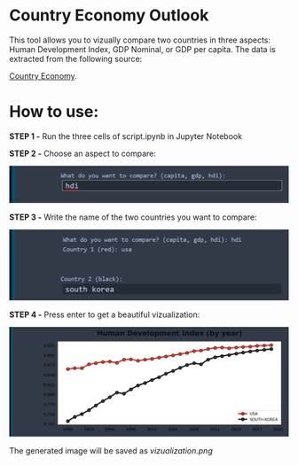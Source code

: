 # Country Economy Outlook

This tool allows you to vizually compare two countries in three aspects: Human Development Index, GDP Nominal, or GDP per capita. The data is extracted from the following source:

[Country Economy](https://countryeconomy.com/).

# How to use:

**STEP 1 -** Run the three cells of script.ipynb in Jupyter Notebook

**STEP 2 -** Choose an aspect to compare:

![q1](https://github.com/Rodrigo663/country-economic-outlook/blob/main/assets/q1.png)

**STEP 3 -** Write the name of the two countries you want to compare:

![q2](https://github.com/Rodrigo663/country-economic-outlook/blob/main/assets/q2.png)

**STEP 4 -** Press enter to get a beautiful vizualization:

![graph](https://github.com/Rodrigo663/country-economic-outlook/blob/main/assets/graph.png)

The generated image will be saved as *vizualization.png*

